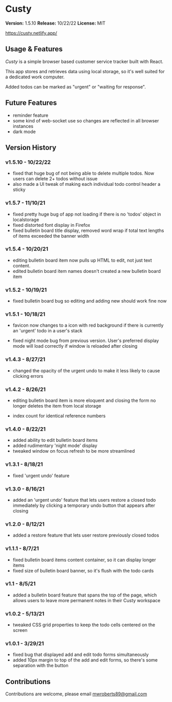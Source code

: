 # Custy

**Version:** 1.5.10
**Release:** 10/22/22
**License:** MIT

https://custy.netlify.app/

## Usage & Features

_Custy_ is a simple browser based customer service tracker built with React.

This app stores and retrieves data using local storage, so it's well suited for a dedicated work computer.

Added todos can be marked as "urgent" or "waiting for response".

## Future Features

- reminder feature
- some kind of web-socket use so changes are reflected in all browser instances
- dark mode

## Version History

### v1.5.10 - 10/22/22

- fixed that huge bug of not being able to delete multiple todos. Now users can delete 2+ todos without issue
- also made a UI tweak of making each individual todo control header a sticky

### v1.5.7 - 11/10/21

- fixed pretty huge bug of app not loading if there is no 'todos' object in localstorage
- fixed distorted font display in Firefox
- fixed bulletin board title display, removed word wrap if total text lengths of items exceeded the banner width

### v1.5.4 - 10/20/21

- editing bulletin board item now pulls up HTML to edit, not just text content.
- edited bulletin board item names doesn't created a new bulletin board item

### v1.5.2 - 10/19/21

- fixed bulletin board bug so editing and adding new should work fine now

### v1.5.1 - 10/18/21

- favicon now changes to a icon with red background if there is currently an 'urgent' todo in a user's stack

- fixed night mode bug from previous version. User's preferred display mode will load correctly if window is reloaded after closing

### v1.4.3 - 8/27/21

- changed the opacity of the urgent undo to make it less likely to cause clicking errors

### v1.4.2 - 8/26/21

- editing bulletin board item is more eloquent and closing the form no longer deletes the item from local storage

- index count for identical reference numbers

### v1.4.0 - 8/22/21

- added ability to edit bulletin board items
- added rudimentary 'night mode' display
- tweaked window on focus refresh to be more streamlined

### v1.3.1 - 8/18/21

- fixed 'urgent undo' feature

### v1.3.0 - 8/16/21

- added an 'urgent undo' feature that lets users restore a closed todo immediately by clicking a temporary undo button that appears after closing

### v1.2.0 - 8/12/21

- added a restore feature that lets user restore previously closed todos

### v1.1.1 - 8/7/21

- fixed bulletin board items content container, so it can display longer items
- fixed size of bulletin board banner, so it's flush with the todo cards

### v1.1 - 8/5/21

- added a bulletin board feature that spans the top of the page, which allows users to leave more permanent notes in their Custy workspace

### v1.0.2 - 5/13/21

- tweaked CSS grid properties to keep the todo cells centered on the screen

### v1.0.1 - 3/29/21

- fixed bug that displayed add and edit todo forms simultaneously
- added 10px margin to top of the add and edit forms, so there's some separation with the button

## Contributions

Contributions are welcome, please email mwroberts89@gmail.com
